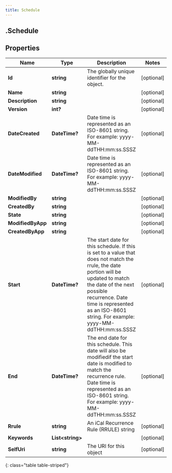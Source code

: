 ```yaml
---
title: Schedule
---
```

## .Schedule

## Properties

|Name | Type | Description | Notes|
|------------ | ------------- | ------------- | -------------|
| **Id** | **string** | The globally unique identifier for the object. | [optional] |
| **Name** | **string** |  | [optional] |
| **Description** | **string** |  | [optional] |
| **Version** | **int?** |  | [optional] |
| **DateCreated** | **DateTime?** | Date time is represented as an ISO-8601 string. For example: yyyy-MM-ddTHH:mm:ss.SSSZ | [optional] |
| **DateModified** | **DateTime?** | Date time is represented as an ISO-8601 string. For example: yyyy-MM-ddTHH:mm:ss.SSSZ | [optional] |
| **ModifiedBy** | **string** |  | [optional] |
| **CreatedBy** | **string** |  | [optional] |
| **State** | **string** |  | [optional] |
| **ModifiedByApp** | **string** |  | [optional] |
| **CreatedByApp** | **string** |  | [optional] |
| **Start** | **DateTime?** | The start date for this schedule. If this is set to a value that does not match the rrule, the date portion will be updated to match the date of the next possible recurrence. Date time is represented as an ISO-8601 string. For example: yyyy-MM-ddTHH:mm:ss.SSSZ | [optional] |
| **End** | **DateTime?** | The end date for this schedule. This date will also be modifiedif the start date is modified to match the recurrence rule. Date time is represented as an ISO-8601 string. For example: yyyy-MM-ddTHH:mm:ss.SSSZ | [optional] |
| **Rrule** | **string** | An iCal Recurrence Rule (RRULE) string | [optional] |
| **Keywords** | **List&lt;string&gt;** |  | [optional] |
| **SelfUri** | **string** | The URI for this object | [optional] |
{: class="table table-striped"}


